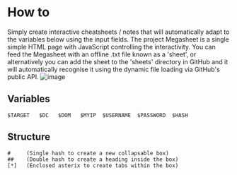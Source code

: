 # How to
Simply create interactive cheatsheets / notes that will automatically adapt to the variables below using the input fields. The project Megasheet is a single simple HTML page with JavaScript controlling the interactivity. You can feed the Megasheet with an offline .txt file known as a 'sheet', or alternatively you can add the sheet to the 'sheets' directory in GitHub and it will automatically recognise it using the dynamic file loading via GitHub's public API.
![image](https://github.com/user-attachments/assets/f4d6f5f3-aefb-4a8b-af0c-250d15c953d1)

## Variables
```
$TARGET   $DC   $DOM   $MYIP  $USERNAME  $PASSWORD  $HASH
```
## Structure
```
#     (Single hash to create a new collapsable box)
##    (Double hash to create a heading inside the box)
[*]   (Enclosed asterix to create tabs within the box)
```
